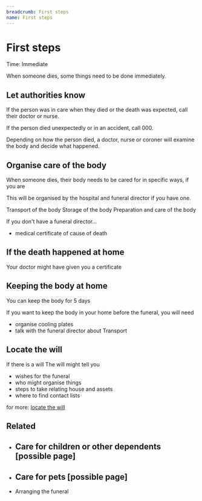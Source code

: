 ```yaml
---
breadcrumb: First steps
name: First steps
---
```


First steps
===========================

Time: Immediate

When someone dies, some things need to be done immediately.

## Let authorities know

If the person was in care when they died or the death was expected, call their doctor or nurse.

If the person died unexpectedly or in an accident, call 000.

Depending on how the person died, a doctor, nurse or coroner will examine the body and decide what happened.

<!--   adapted from NZ content    -->

## Organise care of the body

When someone dies, their body needs to be cared for in specific ways, if you are

This will be organised by the hospital and funeral director if you have one.

Transport of the body
Storage of the body
Preparation and care of the body

If you don't have a funeral director...

* medical certificate of cause of death

## If the death happened at home

Your doctor might have given you a certificate

## Keeping the body at home
You can keep the body for 5 days

If you want to keep the body in your home before the funeral, you will need
 * organise cooling plates
 * talk with the funeral director about Transport

## Locate the will
If there is a  will
The will might tell you
* wishes for the funeral
* who might organise things
* steps to take relating house and assets
* where to find contact lists

for more: [locate the will](../wills)

## Related

* ## Care for children or other dependents [possible page]
* ## Care for pets [possible page]
* Arranging the funeral
